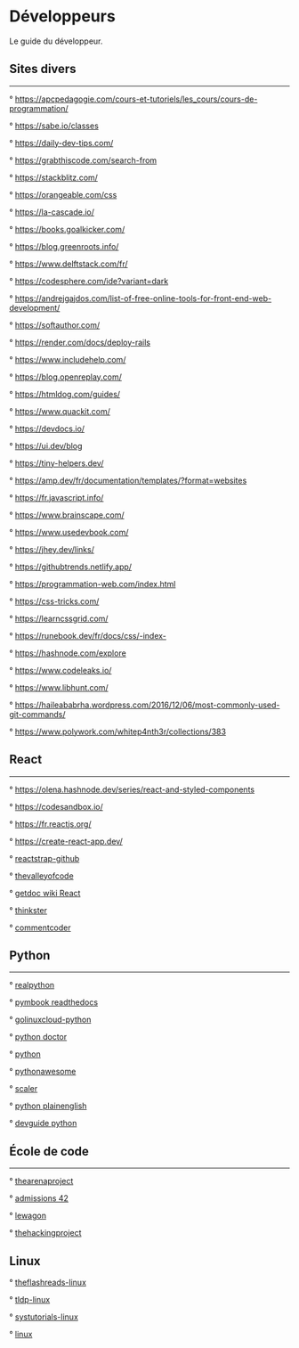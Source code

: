 # Développeurs

Le guide du développeur.

## Sites divers
---------------

° https://apcpedagogie.com/cours-et-tutoriels/les_cours/cours-de-programmation/

° https://sabe.io/classes

° https://daily-dev-tips.com/

° https://grabthiscode.com/search-from

° https://stackblitz.com/

° https://orangeable.com/css

° https://la-cascade.io/

° https://books.goalkicker.com/

° https://blog.greenroots.info/

° https://www.delftstack.com/fr/

° https://codesphere.com/ide?variant=dark

° https://andrejgajdos.com/list-of-free-online-tools-for-front-end-web-development/

° https://softauthor.com/

° https://render.com/docs/deploy-rails

° https://www.includehelp.com/

° https://blog.openreplay.com/

° https://htmldog.com/guides/

° https://www.quackit.com/

° https://devdocs.io/

° https://ui.dev/blog

° https://tiny-helpers.dev/

° https://amp.dev/fr/documentation/templates/?format=websites

° https://fr.javascript.info/

° https://www.brainscape.com/

° https://www.usedevbook.com/

° https://jhey.dev/links/

° https://githubtrends.netlify.app/

° https://programmation-web.com/index.html

° https://css-tricks.com/

° https://learncssgrid.com/

° https://runebook.dev/fr/docs/css/-index-

° https://hashnode.com/explore

° https://www.codeleaks.io/

° https://www.libhunt.com/

° https://haileababrha.wordpress.com/2016/12/06/most-commonly-used-git-commands/

° https://www.polywork.com/whitep4nth3r/collections/383

## React
--------

° https://olena.hashnode.dev/series/react-and-styled-components

° https://codesandbox.io/

° https://fr.reactjs.org/

° https://create-react-app.dev/

°  [reactstrap-github](https://github.com/reactstrap)

° [thevalleyofcode](https://thevalleyofcode.com/react/)

° [getdoc wiki React](https://getdoc.wiki/Sp%C3%A9cial:Cat%C3%A9gories?from=React)

° [thinkster](https://thinkster.io/tutorials/fundamentals-of-react-introduction)

° [commentcoder](https://www.commentcoder.com/apprendre-react/)

## Python
---------

° [realpython](https://realpython.com/)

° [pymbook readthedocs](https://pymbook.readthedocs.io/en/py3/)

° [golinuxcloud-python](https://www.golinuxcloud.com/python-multiline-comments/)

° [python doctor](https://python.doctor/)

° [python](https://www.python.org/)

° [pythonawesome](https://pythonawesome.com/)

° [scaler](https://www.scaler.com/topics/python/)

° [python plainenglish](https://python.plainenglish.io/)

° [devguide python](https://devguide.python.org/#)

## École de code
----------------

° [thearenaproject](https://www.thearenaproject.co/)

° [admissions 42](https://admissions.42.fr/users/sign_up)

° [lewagon](https://www.lewagon.com/fr)

° [thehackingproject](https://www.thehackingproject.org/)

## Linux 

° [theflashreads-linux](https://theflashreads.com/categories#linux)

° [tldp-linux](https://tldp.org/guides.html)

° [systutorials-linux](https://www.systutorials.com/)

° [linux](https://www.linux.com/)
